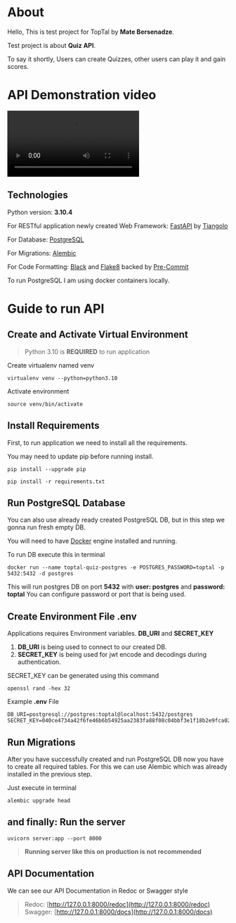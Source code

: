 # About

Hello, This is test project for TopTal by **Mate Bersenadze**.

Test project is about **Quiz API**.

To say it shortly, Users can create Quizzes, other users can play it and gain scores.

# API Demonstration video
![Video](https://toptal-test-bucket-mate.s3.eu-central-1.amazonaws.com/Screen+Recording+2022-10-10+at+23.23.37.mov)

## Technologies

Python version: **3.10.4**

For RESTful application newly created Web Framework: [FastAPI](https://github.com/tiangolo/fastapi)
by [Tiangolo](https://tiangolo.com/)

For Database: [PostgreSQL](https://www.postgresql.org/)

For Migrations: [Alembic](https://alembic.sqlalchemy.org/en/latest/)

For Code Formatting: [Black](https://github.com/psf/black) and [Flake8](https://flake8.pycqa.org/en/latest/) backed
by [Pre-Commit](https://pre-commit.com/)

To run PostgreSQL I am using docker containers locally.

# Guide to run API

## Create and Activate Virtual Environment

> Python 3.10 is **REQUIRED** to run application

Create virtualenv named venv
```shell
virtualenv venv --python=python3.10
```

Activate environment
```shell
source venv/bin/activate
```

## Install Requirements

First, to run application we need to install all the requirements.

You may need to update pip before running install.

```shell
pip install --upgrade pip
```

```shell
pip install -r requirements.txt
```

## Run PostgreSQL Database

You can also use already ready created PostgreSQL DB, but in this step we gonna run fresh empty DB.

You will need to have [Docker](https://www.docker.com/) engine installed and running.

To run DB execute this in terminal

```shell
docker run --name toptal-quiz-postgres -e POSTGRES_PASSWORD=toptal -p 5432:5432 -d postgres
```

This will run postgres DB on port **5432** with **user: postgres** and **password: toptal**
You can configure password or port that is being used.

## Create Environment File .env

Applications requires Environment variables. **DB_URI** and **SECRET_KEY**

1. **DB_URI** is being used to connect to our created DB.
2. **SECRET_KEY** is being used for jwt encode and decodings during authentication.

SECRET_KEY can be generated using this command

```shell
openssl rand -hex 32
```

Example **.env** File

```text
DB_URI=postgresql://postgres:toptal@localhost:5432/postgres
SECRET_KEY=040ce4734a42f6fe46b6b54925aa2383fa88f08c04bbf3e1f18b2e9fca0213d8
```

## Run Migrations

After you have successfully created and run PostgreSQL DB now you have to create all required tables. For this we can
use Alembic which was already installed in the previous step.

Just execute in terminal

```shell
alembic upgrade head
```

## and finally: Run the server

```shell
uvicorn server:app --port 8000
```

> **Running server like this on production is not recommended**

## API Documentation

We can see our API Documentation in Redoc or Swagger style
> Redoc: [http://127.0.0.1:8000/redoc](http://127.0.0.1:8000/redoc)
> Swagger: [http://127.0.0.1:8000/docs](http://127.0.0.1:8000/docs)
